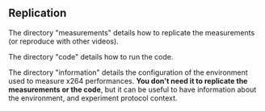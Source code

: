 ## Replication

The directory "measurements" details how to replicate the measurements (or reproduce with other videos).

The directory "code" details how to run the code.

The directory "information" details the configuration of the environment used to measure x264 performances. **You don't need it to replicate the measurements or the code**, but it can be useful to have information about the environment, and experiment protocol context. 

